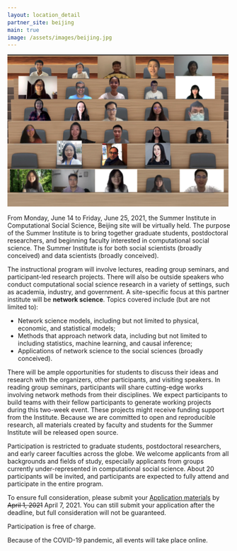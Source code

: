 ```yaml
---
layout: location_detail
partner_site: beijing
main: true
image: /assets/images/beijing.jpg
---
```


<img src="/assets/images/sicss-beijing-2021cohorts.png" alt="drawing" width="500"/>


From Monday, June 14 to Friday, June 25, 2021, the Summer Institute in Computational Social Science, Beijing site will be virtually held. The purpose of the Summer Institute is to bring together graduate students, postdoctoral researchers, and beginning faculty interested in computational social science. The Summer Institute is for both social scientists (broadly conceived) and data scientists (broadly conceived).

The instructional program will involve lectures, reading group seminars, and participant-led research projects. There will also be outside speakers who conduct computational social science research in a variety of settings, such as academia, industry, and government. A site-specific focus at this partner institute will be 
**network science**. Topics covered include (but are not limited to): 

* Network science models, including but not limited to physical, economic, and statistical models; 
* Methods that approach network data, including but not limited to including statistics, machine learning, and causal inference; 
* Applications of network science to the social sciences (broadly conceived).

There will be ample opportunities for students to discuss their ideas and research with the organizers, other participants, and visiting speakers. In reading group seminars, participants will share cutting-edge works involving network methods from their disciplines. We expect participants to build teams with their fellow participants to generate working projects during this two-week event. These projects might receive funding support from the Institute. Because we are committed to open and reproducible research, all materials created by faculty and students for the Summer Institute will be released open source.

Participation is restricted to graduate students, postdoctoral researchers, and early career faculties across the globe. We welcome applicants from all backgrounds and fields of study, especially applicants from groups currently under-represented in computational social science. About 20 participants will be invited, and participants are expected to fully attend and participate in the entire program.

To ensure full consideration, please submit your [Application materials](https://compsocialscience.github.io/summer-institute/2021/beijing/apply) by ~~April 1, 2021~~ April 7, 2021. You can still submit your application after the deadline, but full consideration will not be guaranteed.

Participation is free of charge.

Because of the COVID-19 pandemic, all events will take place online.
